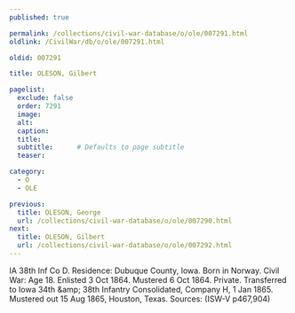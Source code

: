 ```yaml
---
published: true

permalink: /collections/civil-war-database/o/ole/007291.html
oldlink: /CivilWar/db/o/ole/007291.html

oldid: 007291

title: OLESON, Gilbert

pagelist:
  exclude: false
  order: 7291
  image: 
  alt:
  caption:
  title:
  subtitle:      # Defaults to page subtitle
  teaser:

category: 
  - O 
  - OLE

previous:
  title: OLESON, George
  url: /collections/civil-war-database/o/ole/007290.html  
next:
  title: OLESON, Gilbert
  url: /collections/civil-war-database/o/ole/007292.html   
---
```

IA 38th Inf Co D. Residence: Dubuque County, Iowa. Born in Norway. Civil War: Age 18. Enlisted 3 Oct 1864. Mustered 6 Oct 1864. Private. Transferred to Iowa 34th &amp;amp; 38th Infantry Consolidated, Company H, 1 Jan 1865. Mustered out 15 Aug 1865, Houston, Texas. Sources: (ISW-V p467,904)